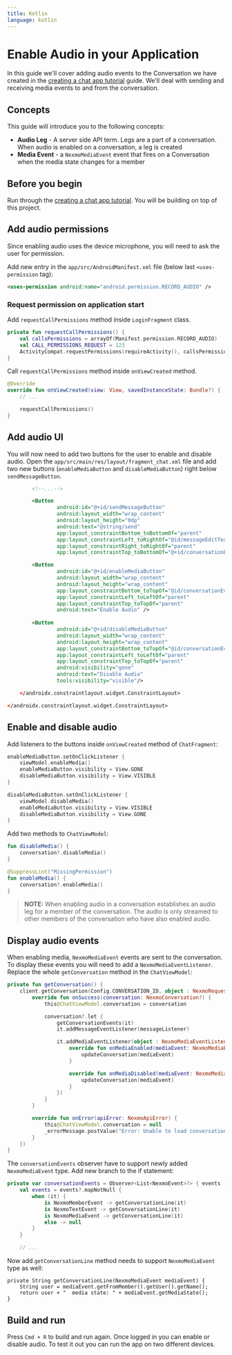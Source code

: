 ```yaml
---
title: Kotlin
language: kotlin
---
```


# Enable Audio in your Application

In this guide we'll cover adding audio events to the Conversation we have created in the [creating a chat app tutorial](/client-sdk/tutorials/in-app-messaging/introduction/kotlin) guide. We'll deal with sending and receiving media events to and from the conversation.

## Concepts

This guide will introduce you to the following concepts:

- **Audio Leg** - A server side API term. Legs are a part of a conversation. When audio is enabled on a conversation, a leg is created
- **Media Event** - a `NexmoMediaEvent` event that fires on a Conversation when the media state changes for a member

## Before you begin

Run through the [creating a chat app tutorial](/client-sdk/tutorials/in-app-messaging/introduction/kotlin). You will be building on top of this project.

## Add audio permissions

Since enabling audio uses the device microphone, you will need to ask the user for permission. 

Add new entry in the `app/src/AndroidManifest.xml` file (below last `<uses-permission` tag):

```xml
<uses-permission android:name="android.permission.RECORD_AUDIO" />
```

### Request permission on application start

Add `requestCallPermissions` method inside `LoginFragment` class.

```kotlin
private fun requestCallPermissions() {
    val callsPermissions = arrayOf(Manifest.permission.RECORD_AUDIO)
    val CALL_PERMISSIONS_REQUEST = 123
    ActivityCompat.requestPermissions(requireActivity(), callsPermissions, CALL_PERMISSIONS_REQUEST)
}
```

Call `requestCallPermissions` method inside `onViewCreated` method.

``` kotlin
@Override
override fun onViewCreated(view: View, savedInstanceState: Bundle?) {
    // ...

    requestCallPermissions()
}
```

## Add audio UI

You will now need to add two buttons for the user to enable and disable audio. Open the `app/src/main/res/layout/fragment_chat.xml` file and add two new buttons (`enableMediaButton` and `disableMediaButton`) right below `sendMessageButton`. 

``` xml
        <!--...-->

        <Button
                android:id="@+id/sendMessageButton"
                android:layout_width="wrap_content"
                android:layout_height="0dp"
                android:text="@string/send"
                app:layout_constraintBottom_toBottomOf="parent"
                app:layout_constraintLeft_toRightOf="@id/messageEditText"
                app:layout_constraintRight_toRightOf="parent"
                app:layout_constraintTop_toBottomOf="@+id/conversationEventsScrollView" />

        <Button
                android:id="@+id/enableMediaButton"
                android:layout_width="wrap_content"
                android:layout_height="wrap_content"
                app:layout_constraintBottom_toTopOf="@id/conversationEventsScrollView"
                app:layout_constraintLeft_toLeftOf="parent"
                app:layout_constraintTop_toTopOf="parent"
                android:text="Enable Audio" />
        
        <Button
                android:id="@+id/disableMediaButton"
                android:layout_width="wrap_content"
                android:layout_height="wrap_content"
                app:layout_constraintBottom_toTopOf="@id/conversationEventsScrollView"
                app:layout_constraintLeft_toLeftOf="parent"
                app:layout_constraintTop_toTopOf="parent"
                android:visibility="gone"
                android:text="Disable Audio"
                tools:visibility="visible"/>

    </androidx.constraintlayout.widget.ConstraintLayout>

</androidx.constraintlayout.widget.ConstraintLayout>
```

## Enable and disable audio 

Add listeners to the buttons inside `onViewCreated` method of `ChatFragment`:

```kotlin
enableMediaButton.setOnClickListener {
    viewModel.enableMedia()
    enableMediaButton.visibility = View.GONE
    disableMediaButton.visibility = View.VISIBLE
}

disableMediaButton.setOnClickListener {
    viewModel.disableMedia()
    enableMediaButton.visibility = View.VISIBLE
    disableMediaButton.visibility = View.GONE
}
```

Add two methods to `ChatViewModel`:

```kotlin
fun disableMedia() {
    conversation?.disableMedia()
}

@SuppressLint("MissingPermission")
fun enableMedia() {
    conversation?.enableMedia()
}
```

> **NOTE:** When enabling audio in a conversation establishes an audio leg for a member of the conversation. The audio is only streamed to other members of the conversation who have also enabled audio.

## Display audio events

When enabling media, `NexmoMediaEvent` events are sent to the conversation. To display these events you will need to add a `NexmoMediaEventListener`. Replace the whole `getConversation` method in the `ChatViewModel`:

```kotlin
private fun getConversation() {
    client.getConversation(Config.CONVERSATION_ID, object : NexmoRequestListener<NexmoConversation> {
        override fun onSuccess(conversation: NexmoConversation?) {
            this@ChatViewModel.conversation = conversation

            conversation?.let {
                getConversationEvents(it)
                it.addMessageEventListener(messageListener)

                it.addMediaEventListener(object : NexmoMediaEventListener {
                    override fun onMediaEnabled(mediaEvent: NexmoMediaEvent) {
                        updateConversation(mediaEvent)
                    }

                    override fun onMediaDisabled(mediaEvent: NexmoMediaEvent) {
                        updateConversation(mediaEvent)
                    }
                })
            }
        }

        override fun onError(apiError: NexmoApiError) {
            this@ChatViewModel.conversation = null
            _errorMessage.postValue("Error: Unable to load conversation ${apiError.message}")
        }
    })
}
```

The `conversationEvents` observer have to support newly added `NexmoMediaEvent` type. Add new branch to the if statement:

```kotlin
private var conversationEvents = Observer<List<NexmoEvent>?> { events ->
    val events = events?.mapNotNull {
        when (it) {
            is NexmoMemberEvent -> getConversationLine(it)
            is NexmoTextEvent -> getConversationLine(it)
            is NexmoMediaEvent -> getConversationLine(it)
            else -> null
        }
    }

    // ...
```

Now add `getConversationLine` method needs to support `NexmoMediaEvent` type as well:
```
private String getConversationLine(NexmoMediaEvent mediaEvent) {
    String user = mediaEvent.getFromMember().getUser().getName();
    return user + "  media state: " + mediaEvent.getMediaState();
}
```

## Build and run

Press `Cmd + R` to build and run again. Once logged in you can enable or disable audio. To test it out you can run the app on two different devices.


